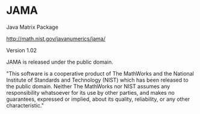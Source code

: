 JAMA
====

Java Matrix Package

http://math.nist.gov/javanumerics/jama/

Version 1.02

JAMA is released under the public domain.

"This software is a cooperative product of The MathWorks and the National
 Institute of Standards and Technology (NIST) which has been released to the
 public domain. Neither The MathWorks nor NIST assumes any responsibility whatsoever
 for its use by other parties, and makes no guarantees, expressed or implied, about
 its quality, reliability, or any other characteristic."
